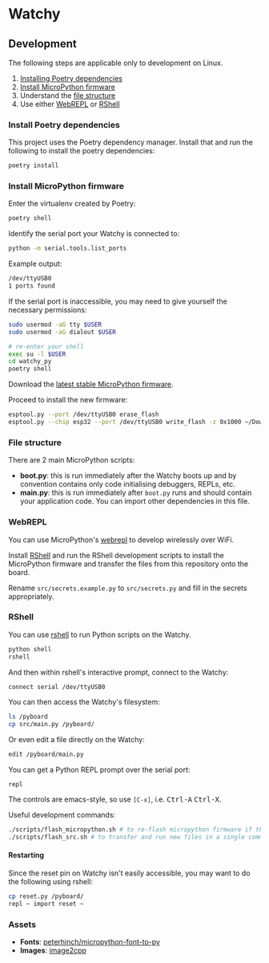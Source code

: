 # Watchy

## Development

The following steps are applicable only to development on Linux.

1. [Installing Poetry dependencies](#install-poetry-dependencies)
2. [Install MicroPython firmware](#install-micropython-firmware)
3. Understand the [file structure](#file-structure)
4. Use either [WebREPL](#webrepl) or [RShell](#rshell)

### Install Poetry dependencies

This project uses the Poetry dependency manager. Install that and run the following to install the poetry dependencies:

```bash
poetry install
```

### Install MicroPython firmware

Enter the virtualenv created by Poetry:

```bash
poetry shell
```

Identify the serial port your Watchy is connected to:

```bash
python -m serial.tools.list_ports
```

Example output:

```bash
/dev/ttyUSB0
1 ports found
```

If the serial port is inaccessible, you may need to give yourself the necessary permissions:

```bash
sudo usermod -aG tty $USER
sudo usermod -aG dialout $USER

# re-enter your shell
exec su -l $USER
cd watchy_py
poetry shell
```

Download the [latest stable MicroPython firmware](https://micropython.org/download/esp32/).

Proceed to install the new firmware:

```bash
esptool.py --port /dev/ttyUSB0 erase_flash
esptool.py --chip esp32 --port /dev/ttyUSB0 write_flash -z 0x1000 ~/Downloads/esp32-20220618-v1.19.1.bin
```

### File structure


There are 2 main MicroPython scripts:

- **boot.py**: this is run immediately after the Watchy boots up and by convention contains only code initialising debuggers, REPLs, etc.
- **main.py**: this is run immediately after `boot.py` runs and should contain your application code. You can import other dependencies in this file.

### WebREPL

You can use MicroPython's [webrepl](https://github.com/micropython/webrepl) to develop wirelessly over WiFi.

Install [RShell](#rshell) and run the RShell development scripts to install the MicroPython firmware and transfer the files from this repository onto the board.

Rename `src/secrets.example.py` to `src/secrets.py` and fill in the secrets appropriately.

### RShell

You can use [rshell](https://github.com/dhylands/rshell) to run Python scripts on the Watchy.

```bash
python shell
rshell
```

And then within rshell's interactive prompt, connect to the Watchy:

```bash
connect serial /dev/ttyUSB0
```

You can then access the Watchy's filesystem:

```bash
ls /pyboard
cp src/main.py /pyboard/
```

Or even edit a file directly on the Watchy:

```bash
edit /pyboard/main.py
```

You can get a Python REPL prompt over the serial port:

```shell
repl
```

The controls are emacs-style, so use `[C-x]`, i.e. <kbd>Ctrl-A</kbd> <kbd>Ctrl-X</kbd>.


Useful development commands:

```bash
./scripts/flash_micropython.sh # to re-flash micropython firmware if the MCU freezes up
./scripts/flash_src.sh # to transfer and run new files in a single command
```

#### Restarting

Since the reset pin on Watchy isn't easily accessible, you may want to do the following using rshell:

```bash
cp reset.py /pyboard/
repl ~ import reset ~
```

### Assets

- **Fonts**: [peterhinch/micropython-font-to-py](https://github.com/peterhinch/micropython-font-to-py)
- **Images**: [image2cpp](https://javl.github.io/image2cpp/)
